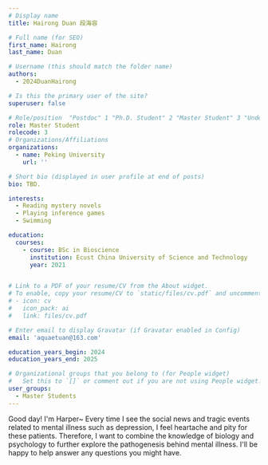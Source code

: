 ```yaml
---
# Display name
title: Hairong Duan 段海容

# Full name (for SEO)
first_name: Hairong
last_name: Duan

# Username (this should match the folder name)
authors:
  - 2024DuanHairong

# Is this the primary user of the site?
superuser: false

# Role/position  "Postdoc" 1 "Ph.D. Student" 2 "Master Student" 3 "Undergradute Student" 4
role: Master Student
rolecode: 3
# Organizations/Affiliations
organizations:
  - name: Peking University
    url: ''

# Short bio (displayed in user profile at end of posts)
bio: TBD.

interests:
  - Reading mystery novels
  - Playing inference games
  - Swimming

education:
  courses:
    - course: BSc in Bioscience
      institution: Ecust China University of Science and Technology
      year: 2021


# Link to a PDF of your resume/CV from the About widget.
# To enable, copy your resume/CV to `static/files/cv.pdf` and uncomment the lines below.
# - icon: cv
#   icon_pack: ai
#   link: files/cv.pdf

# Enter email to display Gravatar (if Gravatar enabled in Config)
email: 'aquaetuan@163.com'

education_years_begin: 2024
education_years_end: 2025

# Organizational groups that you belong to (for People widget)
#   Set this to `[]` or comment out if you are not using People widget.
user_groups:
  - Master Students
---
```


Good day! I'm Harper~ Every time I see the social news and tragic events related to mental illness such as depression, I feel heartache and pity for these patients. Therefore, I want to combine the knowledge of biology and psychology to further explore the pathogenesis behind mental illness. I'll be happy to help answer any questions you might have. 